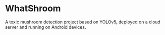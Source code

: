 # WhatShroom
A toxic mushroom detection project based on YOLOv5, deployed on a cloud server and running on Android devices.
